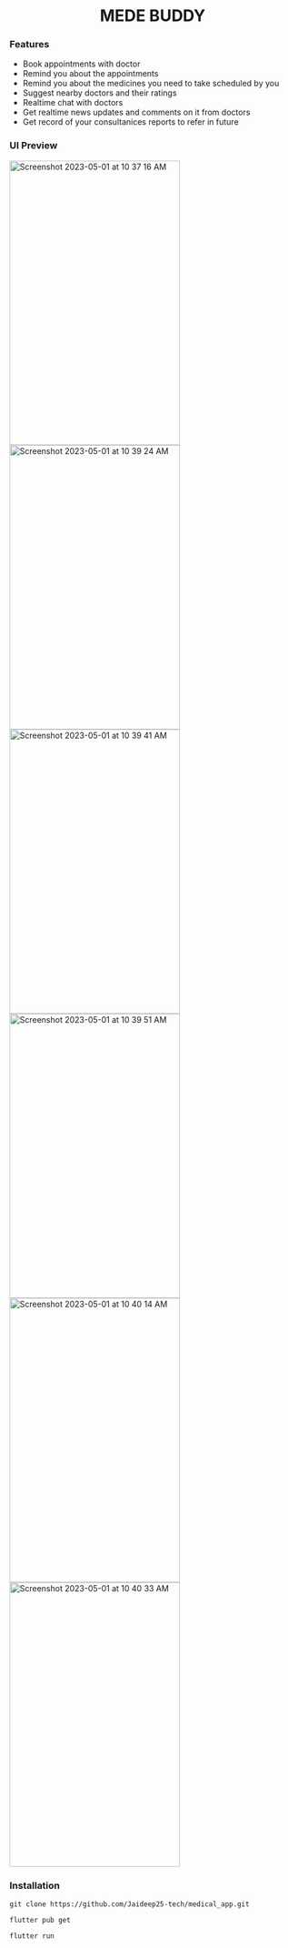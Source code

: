 <h1 align="center">MEDE BUDDY </h1>

<h3> Features </h3>
<ul>
  <li>Book appointments with doctor</li>
  <li>Remind you about the appointments </li>
  <li>Remind you about the medicines you need to take scheduled by you</li>
  <li>Suggest nearby doctors and their ratings</li>
  <li>Realtime chat with doctors</li>
  <li>Get realtime news updates and comments on it from doctors</li>
  <li>Get record of your consultanices reports to refer in future</li>
</ul>


<h3> UI Preview </h3>
<img width="300" height="500" alt="Screenshot 2023-05-01 at 10 37 16 AM" src="https://user-images.githubusercontent.com/79747022/235436184-f161f27a-d6e5-47d7-b9c6-74bd47c2c6df.png"> 
<img width="300" height="500" alt="Screenshot 2023-05-01 at 10 39 24 AM" src="https://user-images.githubusercontent.com/79747022/235436201-8683b088-6bf1-49d6-b4cc-abe8f7fa2e7a.png">
<img width="300" height="500" alt="Screenshot 2023-05-01 at 10 39 41 AM" src="https://user-images.githubusercontent.com/79747022/235436208-227fe208-5b66-427a-a405-7fdfa08b375b.png">
<img width="300" height="500" alt="Screenshot 2023-05-01 at 10 39 51 AM" src="https://user-images.githubusercontent.com/79747022/235436216-f2d82847-c576-4c4c-a31f-2b43c86406a9.png">
<img width="300" height="500" alt="Screenshot 2023-05-01 at 10 40 14 AM" src="https://user-images.githubusercontent.com/79747022/235436224-6a3eb5b8-4423-472c-86aa-e10f7fc37a8a.png">
<img width="300" height="500" alt="Screenshot 2023-05-01 at 10 40 33 AM" src="https://user-images.githubusercontent.com/79747022/235436248-4643b76f-8171-493e-8ef0-51e159e35ed8.png">

### Installation
```
git clone https://github.com/Jaideep25-tech/medical_app.git

flutter pub get

flutter run
```


